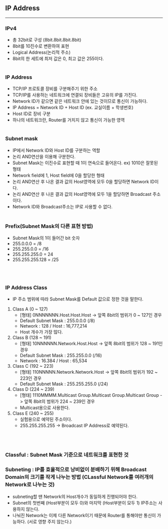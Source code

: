 ## __IP Address__
___
### __IPv4__
+ 총 32bit로 구성 (8bit.8bit.8bit.8bit)
+ 8bit를 10진수로 변환하여 표현
+ Logical Address(논리적 주소)
+ 8bit의 한 세트에 최저 값은 0, 최고 값은 255이다.
<br><br>

### __IP Address__
+ TCP/IP 프로토콜 장비를 구분해주기 위한 주소
+ TCP/IP를 사용하는 네트워크에 연결되 장비들은 고유의 IP를 가진다.
+ Network ID가 같으면 같은 네트워크 안에 있는 것이므로 통신이 가능하다.
+ IP Address = Network ID + Host ID (ex. 교실이름 + 학생번호)
+ Host ID로 장비 구분
+ 하나의 네트워크란, Router를 거치지 않고 통신이 가능한 영역
<br><br>

### __Subnet mask__
+ IP에서 Network ID와 Host ID를 구분하는 역할
+ 논리 AND연산을 이용해 구분한다.
+ Subnet Mask는 이진수로 표현할 때 1이 연속으로 들어온다. ex) 1010은 잘못된 형태
+ Network field에 1, Host field에 0을 할당한 형태
+ 논리 AND연산 후 나온 결과 값의 Host영역에 모두 0을 할당하면 Network ID이다.
+ 논리 AND연산 후 나온 결과 값의 Host영역에 모두 1을 할당하면 Broadcast 주소이다.
+ Network ID와 Broadcast주소는 IP로 사용할 수 없다.
<br><br>

### __Prefix(Subnet Mask의 다른 표현 방법)__
+ Subnet Mask의 1이 들어간 bit 숫자
+ 255.0.0.0 = /8
+ 255.255.0.0 = /16
+ 255.255.255.0 = 24
+ 255.255.255.128 = /25

<br><br>

### __IP Address Class__
+ IP 주소 범위에 따라 Subnet Mask를 Default 값으로 정한 것을 말한다.
1. Class A (0 ~ 127)
   - [형태] 0NNNNNNN.Host.Host.Host -> 앞쪽 8bit의 범위가 0 ~ 127인 경우
   - Default Subnet Mask : 255.0.0.0 (/8)
   - Network : 128  /  Host : 16,777,214
   - Host 개수가 가장 많다.
2. Class B (128 ~ 191)
   - [형태] 10NNNNNN.Network.Host.Host -> 앞쪽 8bit의 범위가 128 ~ 191인 경우
   - Default Subnet Mask : 255.255.0.0 (/16)
   - Network : 16.384  /  Host : 65,534
3. Class C (192 ~ 223)
   - [형태] 110NNNNN.Network.Network.Host -> 앞쪽 8bit의 범위가 192 ~ 223인 경우
   - Default Subnet Mask : 255.255.255.0 (/24)
4. Class D (224 ~ 239)
   - [형태] 1110MMMM.Multicast Group.Multicast Group.Multicast Group -> 앞쪽 8bit의 범위가 224 ~ 239인 경우
   - Multicast용으로 사용한다.
5. Class E (240 ~ 255)
   - 실험용으로 예약된 주소이다.
   - 255.255.255.255 -> Broadcast IP Address로 예약된다.

<br><br>

### __Classful : Subnet Mask 기준으로 네트워크를 표현한 것__

### __Subneting : IP를 효율적으로 낭비없이 분배하기 위해 Broadcast Domain의 크기를 작게 나누는 방법 (CLassful Network를 여러개의 Network로 나누는 것)__
+ subneting할 땐 Network의 Host개수가 동일하게 진행되어야 한다.
+ Subnet의 첫번째 (Host부분이 모두 0)와 마지막 (Host부분이 모두 1) IP주소는 사용하지 않는다.
+ 나눠진 Network는 이제 다른 Network이기 때문에 Router를 통해야만 통신이 가능하다. (서로 영향 주지 않는다.)